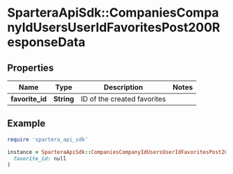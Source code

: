 # SparteraApiSdk::CompaniesCompanyIdUsersUserIdFavoritesPost200ResponseData

## Properties

| Name | Type | Description | Notes |
| ---- | ---- | ----------- | ----- |
| **favorite_id** | **String** | ID of the created favorites |  |

## Example

```ruby
require 'spartera_api_sdk'

instance = SparteraApiSdk::CompaniesCompanyIdUsersUserIdFavoritesPost200ResponseData.new(
  favorite_id: null
)
```

